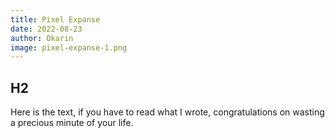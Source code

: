 ```yaml
---
title: Pixel Expanse
date: 2022-08-23
author: Okarin
image: pixel-expanse-1.png
---
```


## H2

Here is the text, if you have to read what I wrote,
congratulations on wasting a precious minute of your life.
